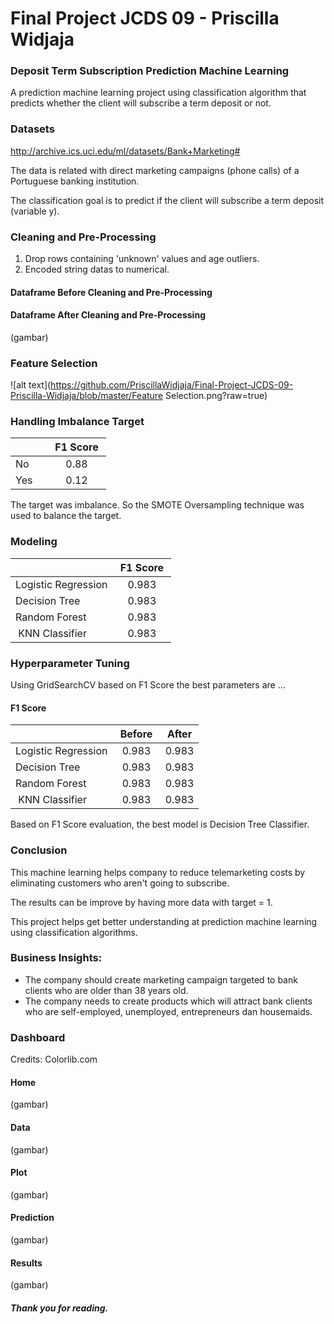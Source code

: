 # Final Project JCDS 09 - Priscilla Widjaja

### Deposit Term Subscription Prediction Machine Learning




A prediction machine learning project using classification algorithm that predicts whether the client will subscribe a term deposit or not.

### Datasets

http://archive.ics.uci.edu/ml/datasets/Bank+Marketing#

The data is related with direct marketing campaigns (phone calls) of a Portuguese banking institution.

The classification goal is to predict if the client will subscribe a term deposit (variable y).


### Cleaning and Pre-Processing

1. Drop rows containing 'unknown' values and age outliers.
2. Encoded string datas to numerical.

#### Dataframe Before Cleaning and Pre-Processing

#### Dataframe After Cleaning and Pre-Processing

(gambar)

### Feature Selection

![alt text](https://github.com/PriscillaWidjaja/Final-Project-JCDS-09-Priscilla-Widjaja/blob/master/Feature Selection.png?raw=true)

### Handling Imbalance Target

|           |  F1 Score  |
|:-|:-:|
| No | 0.88 |
| Yes | 0.12 |

The target was imbalance. So the SMOTE Oversampling technique was used to balance the target.

### Modeling

|           |  F1 Score  |
|:-|:-:|
| Logistic Regression | 0.983 |
| Decision Tree | 0.983 |
| Random Forest | 0.983 |
|  KNN Classifier | 0.983 |

### Hyperparameter Tuning

Using GridSearchCV based on F1 Score the best parameters are ...

#### F1 Score

|           |  Before  | After |
|:-|:-:|:-:|
| Logistic Regression | 0.983 | 0.983 |
| Decision Tree | 0.983 | 0.983 |
| Random Forest | 0.983 | 0.983 |
|  KNN Classifier | 0.983 | 0.983 |

Based on F1 Score evaluation, the best model is Decision Tree Classifier.

### Conclusion
This machine learning helps company to reduce telemarketing costs by eliminating customers who aren't going to subscribe.

The results can be improve by having more data with target = 1.

This project helps get better understanding at prediction machine learning using classification algorithms.


### Business Insights:

- The company should create marketing campaign targeted to bank clients who are older than 38 years old.
- The company needs to create products which will attract bank clients who are self-employed, unemployed, entrepreneurs dan housemaids.

### Dashboard
Credits: Colorlib.com

#### Home

(gambar)

#### Data

(gambar)

#### Plot

(gambar)

#### Prediction

(gambar)

#### Results

(gambar)

##### Thank you for reading.
